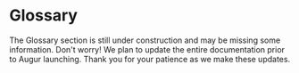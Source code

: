 Glossary
========
<aside class="notice">The Glossary section is still under construction and may be missing some information. Don't worry! We plan to update the entire documentation prior to Augur launching. Thank you for your patience as we make these updates.</aside>
<!--
this section will include subsections for all terms used and descriptions of what they are and what they do. This is to avoid repeating them same information over and over again in function descriptions in the API section. This section should be easy to navigate and easy to link to specific concepts. To that end, each concept should have it's own subsection.

Goals:
  - Easy to navigate
    - every term has it's own "section" for easy linking
    - alphabetical
  - Human Readable language
 -->
This section of the documentation is dedicated to terms found and used throughout the rest of documentation. Below you will find sections about terms used in Augur. The goal is to explain everything that might be confusing in an easy to understand way.

## All Reporting

All Reporting is the third level of the [Reporting](#report) system, second if the [Market](#market) never had a set [Automated Reporter](#automated-reporter). If a Market has gone through [Limited Reporting](#limited-reporting) and the [Market Resolution](#market-resolution) has been challenged then the Market will be moved into the upcoming All Reporting level of the next [Reporting Cycle](#reporting-cycle). Every Reporter is expected to report on All Reporting Markets during a [Reporting Window](#reporting-window) in which they are Reporting. All Reporting lasts for 27 days and is followed by a 3 day [Dispute Phase](#dispute-phase) where a [Dispute Bond](#dispute-bond) can be posted to force the final reporting system level, a [Fork](#fork).

## Ask Order

An Ask Order is an [Order](#order) indicating the desire of the [Maker](#maker) to sell [Shares](#shares) of one or more [Outcomes](#outcome). This is the opposite of a [Bid Order](#bid-order).

## Automated Reporter

An Automated Reporter is a single address designated to [Resolve](#market-resolution) a [Market](#market) during [Automated Reporting](#automated-reporting). The Automated Reporter is set by the [Market Creator](#market-creator) during Market Creation. If no Automated Reporter is set then the market will use [Limited Reporting](#limited-reporting) as it's first attempt to be resolved, instead of Automated Reporting.

## Automated Reporting

Automated Reporting is the first and fastest way that a [Market](#market) can be [Reported](#report) on and [Resolved](#market-resolution). One address will be responsible for resolving the Market and will have 3 days to do so after a Market's [End Time](#end-time). After the Automated Report has been submitted by the automated [Reporter](#reporter) then a 3 day [Dispute Phase](#dispute-phase) begins where in anyone can post a bond to dispute the resolved [Outcome](#outcome) of the market. If the [Dispute Bond](#dispute-bond) is posted then the market is moved into the next [Reporting Cycle](#reporting-cycle) and will be subject to [Limited Reporting](#limited-reporting).

## Bid Order

A Bid Order is an [Order](#order) indicating the desire of the [Maker](#maker) to buy [Shares](#shares) of one or more [Outcomes](#outcome). This is the opposite of an [Ask Order](#ask-order).

## Binary Market

A Binary Market is a [market](#market) with only two [outcomes](#outcome), as well as Indeterminate which is always a possible outcome. Binary markets are for yes or no questions, if you need more than a yes or no then a [Categorical](#categorical-market) or [Scalar](#scalar-market) market might fit your needs better.

## Branch

A Branch can be thought of as a separate universe of Augur where the [Winning Outcome](#winning-outcome) [Resolved](#market-resolution) for a [All Reporting](#all-reporting) [Market](#market) is [Disputed](#dispute-bond) and multiple versions of Augur are needed to resolve the dispute. Each version of Augur is a different Branch, where each version will feature a copy of Augur's state with the one difference being the Outcome of the Market that caused the [Fork](#fork).

## Categorical Market

A Categorical Market is a [market](#market) with more than 2 potential [outcomes](#outcome), but no more than 8. As with all markets, Indeterminate is also an outcome not included in the 8 outcome maximum. Categorical Markets are best for multiple choice type questions, which team wins a tournament or what color tie the President of the United States wears at his next press conference. If you just need a yes or no question, you will probably want to make a [Binary Market](#binary-market). If you wanted to guess the temperature in degrees on a certain day, you would probably want to use a [Scalar Market](#scalar-market) for that, as it would be very difficult to pin down 8 possibilities and it's not a yes or no question.

## Challenge

Challenge is used to describe the act of a [REP](#rep) holder posting a [Dispute Bond](#dispute-bond) to dispute or "challenge" the [Resolved](#market-resolution) [Winning Outcome](#winning-outcome) of a [Market](#market) before it is [Finalized](#finalized-market).

## Complete Set

A Complete Set is a collection of [Shares](#shares) in every [Outcome](#outcome). Complete Sets are created when the [Maker](#maker) and [Taker](#taker) of an [Order](#order) both use currency to pay for the trade, as opposed to one or both parties using Shares to complete the trade. When both parties use shares to complete the trade then a Complete Set will be formed and settled (destroyed). The range of the [market](#market), ([maxDisplayPrice](#maximum-display-price) - [minDisplayPrice](#minimum-display-price)) - [Trading Fees](#trading-fees) ETH will then be paid out proportionally to both the Maker and Taker based on their respective Shares value at the time of settlement. The Trading Fees extracted will go toward paying for the reporting system and paying the [Market Creator](#market-creator) their set [Trading Fee](#trading-fee) from share settlement.

## Dispute Bond

A Dispute Bond is a bond posted to force another round of [Reporting](#report) if a [Reporter](#reporter) feels the [Outcome](#outcome) of a [Market](#market) hasn't been [Resolved](#market-resolution) accurately. If the market's outcome is changed in the forced round of reporting then the poster of the dispute bond will get their money back for successfully challenging the false outcome of the market.

## Dispute Phase

A Dispute Phase is a three (3) day window after a [Market](#market) has been [Resolved](#market-resolution) ([Reported](#report) on) before which the [Outcome](#outcome) of the market resolution is finalized. During this 3 day period, a [Reporter](#reporter) can post a [Dispute Bond](#dispute-bond) for a particular market if they would like to force another round of reporting on that market. The market will be moved into the next coming [Reporting Window](#reporting-window).

## End Time

End Time is the date and time that a [market](#market)'s event will have come to pass and should be known. After this date and time has passed the market will get reported on and finalized.

## Fill Order

Filling an [Order](#order) is when a [Taker](#taker) provides what the [Maker](#maker) of the order is seeking in their order. If a taker only provides some of what the Maker wants then it's known as a partial fill. If the Taker provides exactly what the Maker requests then it's known as completely filling the order.

## Finalized Market

A Finalized Market is a [Market](#market) that has been [Resolved](#market-resolution) and has not been disputed, the [Winning Outcome](#winning-outcome) is now final. This market is officially closed and [Share](#shares) holders can [settle](#settlement) their shares with the market.

## Fork

A Fork occurs if a [All Reporting](#all-reporting) [Market Resolution](#market-resolution) is disputed. A Fork causes Augur to create multiple [Branches](#branch) of itself, where each branch is a copy of the current state of Augur with the only difference being the finalized [outcome](#outcome) of the [Market](#market) that caused the Fork to happen by being disputed after All Reporting. There will be a branch created for each possible outcome of the market, including invalid. The idea here is that people will want to trade in the branch of Augur that actually reflects reality (the correct outcome of the market). The branch that people have accepted as reality will have more trading volume on it and will be considered the main branch.

## Limited Reporting

Limited Reporting is the second level of [Reporting](#report) and is the first attempt at [Market Resolution](#market-resolution) if an [Automated Reporter](#automated-reporter) hasn't been set by the [Market Creator](#market-creator). Limited Reporting means the [Market](#market) needs to be reported on by a certain amount of [Reporters](#reporter) before the market is resolved. [Limited Reporting](#limited-reporting) lasts for twenty seven (27) days and has a three (3) day [Dispute Phase](#dispute-phase) following market resolution before the market is finalized.

## Maker

A Maker is the creator of an [Order](#order) that is placed on the [Order Book](#order-book). They escrow currency or [Shares](#shares) into their Order in order to buy or sell Shares of an [Outcome](#outcome) of a [Market](#market).

## Market

A market is created by users of Augur for a small fee. They are used to describe an upcoming event that people would presumably be interested in wagering on. They should also provide information on how to verify the [outcome](#outcome) of the event, the more specific the better. Each market created on the Augur network will have an automatically managed order book, which will allow users to buy and sell shares of different outcomes of the market. The [Market Creator](#market-creator) can set the [Trading Fee](#trading-fee) for the market, which once set cannot be lowered, which will determine their cut of all shares settled on their market. There are three different market types supported by Augur, they are: [Binary](#binary-market), [Categorical](#categorical-market), and [Scalar](#scalar-market).

## Market Creator

A Market Creator is simply a user who created a [market](#market). They are charged a small fee to make a new market but can determine the [Trading Fee](#trading-fee) for settlement of [Shares](#shares) on that market. Market Creators are incentivized to create popular markets so as to generate the most amount of settlement fees for themselves. Other information a market requires is the actual question being purposed, the type of market, the number of [Outcomes](#outcome), [End Time](#end-time), and a [Topic](#topic).

## Market Resolution

Market Resolution occurs when a [Market](#market) has been [Reported](#report) on and has a [Winning Outcome](#winning-outcome). Market's are resolved for a period of 3 days, in which [Reporters](#reporters) are allowed to post a [Dispute Bond](#dispute-bond) to force another round of reporting for the Market in question. If a market's resolution is not challenged for 3 days it becomes a [Finalized Market](#finalized-market).

## Maximum Display Price

The Maximum Display Price (often seen as `maxDisplayPrice`) is the maximum price allowed for a share on a [market](#market). For [Binary](#binary-market) or [Categorical](#categorical-market) Markets this value is always 1, as in 1 ETH. [Scalar](#scalar-market) markets' Maximum Display Price would be the top end of the range set by the [Market Creator](#market-creator).

## Minimum Display Price

The Minimum Display Price (often seen as `minDisplayPrice`) is the minimum price allowed for a share on a [market](#market). For [Binary](#binary-market) or [Categorical](#categorical-market) Markets this value is always 0, as in 0 ETH. [Scalar](#scalar-market) markets' Minimum Display Price would be the bottom end of the range set by the [Market Creator](#market-creator).

## Open Order

An Open Order is an [Order](#order) that is currently on the [Order Book](#order-book) and has not been completely [Filled](#fill-order).

## Order

An Order can be thought of as the recorded interest of a user to execute a trade of some amount of [Shares](#shares) at a defined price point. Orders come in two types, [Bid Orders](#bid-order) and [Ask Orders](#ask-order), which indicate an attempt to buy or sell respectively. The [Maker](#maker) of the order will also need to escrow currency or shares in order to provide their half of the trade. The information stored in an Order is as follows: the type of order, the [Market](#market) the order is trading on, the [Outcome](#outcome) the order is concerned with buying or selling, the Maker's address, the price per share, the amount of shares to trade, what block number the order was created during, the amount of currency or Shares escrowed in the order by the Maker for their half of the trade.

## Order Book

The Order Book is the collection of all [Open Orders](#open-order) currently available for a [Market](#market). [Orders](#order) are placed on the order book by [Makers](#maker) and are [Filled](#fill-order) by [Takers](#taker). Orders are divided up by which type, or side, of order they are [Bid](#bid-order) or [Ask](#ask-order). Orders are further divided up by [Outcome](#outcome).

## Outcome

An outcome is a potential result of a [Market](#market)'s future event. For example, a market with a question of "Will it rain anywhere in New York City on November 1st, 2032 as reported by www.weather.com?" would have three potential outcomes: Yes, No, and Indeterminate. Indeterminate would be an option if the world blew up before November 1st, 2032 and there was no New York City or www.weather.com to verify the market. More realistically this can happen for markets that have too vague of a question. A good example of a vague market that would most likely be voted indeterminate would be "Does God exist?" as no one has a definitive answer.

## Position

A Position is the amount of [Shares](#share) that is owned (a long position) or borrowed and then sold (a short position) by an individual. A position can be profitable or unprofitable, depending on [Market](#market) movements. Positions can be Open or Closed. An Open Position simply means you currently own the shares, where as a closed position means you have now redeemed your shares and have cashed out for currency. Closing a short positions means you are buying the Shares of the outcome you are short on, where as closing a long position means selling the Shares you own.

## Registration Token

A Registration Token is purchasable by [REP](#REP) holders for REP and is used as a sort of ticket to participate in the [Reporting Cycle](#reporting-cycle) the Registration Token belongs to. Once the Reporting Cycle has started, it will cost the Registration Token to be able to report. When the Registration Token is spent the REP used to pay for it is refunded. The Registration Token cannot be spent once the reporting cycle it belongs to has passed, and the deposited REP is not refunded. The Registration Token is designed as a sort of deposit to ensure that [Reporters](#reporters) who sign up to [Report](#report) in the coming Reporting Cycle actually show up and participate in the reporting process, or lose their deposit.

## REP

REP, also known as Reputation, Reputation Tokens, or REP Tokens, is the currency used by the Augur Decentralized Oracle System. REP is used to purchase a [Registration Token](#registration-token) for an upcoming [Reporting Window](#reporting-window) and to [Report](#report) on the [outcome](#outcome) of [Markets](#market). Once you have registered for a Reporting Window, when the time comes to report you will be shown markets that need to be finalized. You will be asked to wager REP on an outcome based on how confident you are in that outcome being the result of the question asked in the market. The markets you will see for reporting are all past their [End Time](#end-time) and the outcome should be determinable. If the outcome is not determinable you can wager your rep into the Indeterminate outcome. The more REP you wager, the larger the share of the [Reporting Fees](#reporting-fee) you will receive if you report with the consensus.

## Report

A Report, or Reporting, is the submission of [REP](#REP) wagered on the [Outcome](#outcome) of a [Closed Market](#closed-market) by a [Reporter](#reporter) in which the reporter has selected the accurate outcome of the [Market](#market). The wagering and submitting of the wager is the act of Reporting. Reporting as a term can be used to describe the act of submitting a report for a single market or a number of markets. Reporting takes place during a [Reporting Window](#reporting-window), sometimes called a [Reporting Cycle](#reporting-cycle) or [Reporting Period](#reporting-period). For a detailed breakdown of the Reporting System in Augur, check out the [Reporting Section](#reporting).

## Reporter

A Reporter, or Registered Reporter, is a [REP](#REP) holder who has registered for the current Reporting Cycle by purchasing a [Registration Token](#registration-token). The Reporter is expected to [Report](#report) on at least a minimum number of [Markets](#markets) and ideally should be [Reporting](#report) accurately as these market's descriptions should have a known outcome at this point in time.

## Reporting Cycle

The Reporting Cycle is a period of 30 days in which [Markets](#markets) that have passed their [End Time](#end-time) are expected to be [Reported](#report) on by [Reporters](#reporter). This term is interchangeable with [Reporting Period](#reporting-period) and [Reporting Window](#reporting-window).

## Reporting Fee

The Reporting Fee is used to help pay for the decentralized oracle system. When shares are settled (aka destroyed), before paying out to the share holders Augur will extract the [Trading Fees](#trading-fees), which includes the [Trading Fee](#trading-fee) and The Reporting Fee. The Reporting Fees are sent to the Reporting Window that contains the [market](#market) being traded on, and are later used to pay [REP](#rep) holders for reporting on the outcome of markets.

## Reporting Period

The Reporting Period is 30 days in which [Markets](#markets) that have passed their [End Time](#end-time) are expected to be [Reported](#report) on by [Reporters](#reporter). This term is interchangeable with [Reporting Cycle](#reporting-cycle) and [Reporting Window](#reporting-window).

## Reporting Phase

The Reporting Phase occurs in the first twenty seven (27) days of a [Reporting Window]. During this phase, [Limited Reporting](#limited-reporting) and [All Reporting](#all-reporting) [Markets](#market) are [Reported](#report) on by [Reporters](#reporter).

## Reporting Window

The Reporting Window is a period of 30 days in which [Markets](#markets) that have passed their [End Time](#end-time) are expected to be [Reported](#report) on by [Reporters](#reporter). This term is interchangeable with [Reporting Period](#reporting-period) and [Reporting Cycle](#reporting-cycle).

## Scalar Market

A Scalar Market is a [Market](#market) with a range for potential [outcomes](#outcome). A scalar market example might be "According to www.weather.com, what will the temperature in Fahrenheit be at SFO on January 3rd, 2062 at 1:00pm?". In this example market, we might set the [minDisplayPrice](#minimum-display-price) of the market to -50 and the [maxDisplayPrice](#maximum-display-price) to 150. This would allow for the market to settle on any number between the two. Sometimes you don't need a range of potential outcomes, only a simple yes/no or a small number of choices, in these cases you would want to use a [Binary](#binary-market) or [Categorical](#categorical-market) Market respectively.

## Settlement

Settlement is something that happens one of two ways. The first is when a trader who holds [Shares](#shares) would like to cash out of their [Position](#position) on an expired and finalized [Market](#market). The other is the collection of a [Complete Set](#complete-set) which can happen before a market expires. The [Trading Fees](#trading-fees), which includes both the [Trading Fee](#trading-fee) and the [Reporting Fee](#reporting-fee), are only extracted during settlement.

## Shares

A Share is the ownership of a portion of a [Market's](#market) [Outcome's](#outcome) value. A [Complete Set](#complete-set) of Shares are created when both the [Maker](#maker) and [Taker](#taker) of an [Order](#order) send value to the market. Shares are settled (destroyed) when a Complete Set is sold back to the market.

## Taker

A Taker is someone who partially or fully [Fills](#fill-order) an [Open Order](#open-order) on the [Order Book](#order-book). Takers send currency or [Shares](#shares) to fill the Open Order and complete their half of the trade described in the [Order](#order).

## Topic

A Topic is a keyword used to categorize [markets](#market). All markets must have a topic, and are optionally allowed up to two sub-topics to further categorize the market. An example market for "Will the New York Giants win Super Bowl 100?" might have a Topic of "Sports" and sub-topics of "American Football" and "NFL". The Topics are set by the [Market Creator](#market-creator) when a new market is made and cannot be changed.

## Trading Fee

A Trading Fee is set by the [Market Creator](#market-creator) when he or she creates a new [Market](#market). Once the trading fee is set, it can never be increased only decreased. The Trading Fee must be between 0% and 50%. The Trading Fee and the [Reporting Fee](#reporting-fee) are both extracted at the same time whenever shares are settled on a market. Shares can be settled when a user amasses a [Complete Set](#complete-set) or when the market has been finalized and you want to close your open [Position](#position). The Trading Fee is designed to incentivize users to make popular markets as they stand to earn money if enough people trade on the market. They can then recoup their market creation cost and ideally turn a profit on posting interesting markets. The [Trading Fees](#trading-fees) are discussed in more details in the [Trading](#trading) section of the documentation.

## Winning Outcome

The Winning Outcome is the currently [Resolved](#market-resolution) [Outcome](#outcome) for a [Market](#market). In other words, it's the outcome who [Reporters](#reporters) wagered was the correct outcome of the market.
